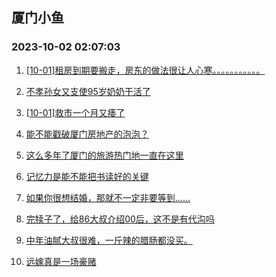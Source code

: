 ## 厦门小鱼 
### 2023-10-02 02:07:03

1. [[10-01]租房到期要搬走，房东的做法很让人心寒。。。。。。。。。。。](http://bbs.xmfish.com/read-htm-tid-18081715.html)

2. [不孝孙女又支使95岁奶奶干活了](http://bbs.xmfish.com/read-htm-tid-18081643.html)

3. [[10-01]救市一个月又痿了](http://bbs.xmfish.com/read-htm-tid-18081712.html)

4. [能不能戳破厦门房地产的泡泡？](http://bbs.xmfish.com/read-htm-tid-18081723.html)

5. [这么多年了厦门的旅游热门地一直在这里](http://bbs.xmfish.com/read-htm-tid-18081709.html)

6. [记忆力是能不能把书读好的关键](http://bbs.xmfish.com/read-htm-tid-18081679.html)

7. [如果你很想结婚，那就不一定非要等到……](http://bbs.xmfish.com/read-htm-tid-18081716.html)

8. [完犊子了，给86大叔介绍00后，这不是有代沟吗](http://bbs.xmfish.com/read-htm-tid-18081637.html)

9. [中年油腻大叔很难，一斤辣的腊肠都没买。](http://bbs.xmfish.com/read-htm-tid-18081719.html)

10. [远嫁真是一场豪赌](http://bbs.xmfish.com/read-htm-tid-18081705.html)


